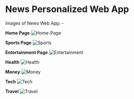 # News Personalized Web App

Images of News Web App: - 

**Home Page**
![Home-Page](https://github.com/rohitdubey1352/theguardian_news__website/assets/56528673/22c08e0d-3119-40dd-895c-b25fabeac222)

**Sports Page**
![Sports](https://github.com/rohitdubey1352/theguardian_news__website/assets/56528673/ca314792-71de-4828-a196-afcddf17e244)

**Entertainment Page**
![Entertainment](https://github.com/rohitdubey1352/theguardian_news__website/assets/56528673/24592e71-17b1-4137-9d07-676875bc6a53)

**Health**
![Health](https://github.com/rohitdubey1352/theguardian_news__website/assets/56528673/c176ab84-a316-43ab-9f6a-6bf414c4798d)

**Money**
![Money](https://github.com/rohitdubey1352/theguardian_news__website/assets/56528673/c34a6c3d-4ddb-4155-8286-74f33d958e4b)

**Tech**
![Tech](https://github.com/rohitdubey1352/theguardian_news__website/assets/56528673/cac83b4a-6b59-403c-8551-6f5fcfe22a8a)

**Travel**
![Travel](https://github.com/rohitdubey1352/theguardian_news__website/assets/56528673/c28f6a42-d977-49c5-8111-1457b8c61109)
